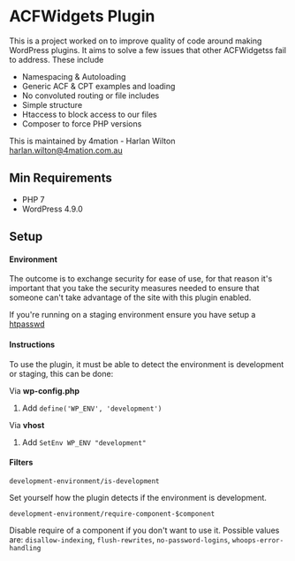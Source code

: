 ACFWidgets Plugin 
===================

This is a project worked on to improve quality of code around making WordPress plugins. It aims to solve a few issues that other ACFWidgetss fail to address. These include

- Namespacing & Autoloading
- Generic ACF & CPT examples and loading
- No convoluted routing or file includes 
- Simple structure
- Htaccess to block access to our files 
- Composer to force PHP versions

This is maintained by 4mation - Harlan Wilton <harlan.wilton@4mation.com.au>

Min Requirements
---------

- PHP 7
- WordPress 4.9.0

Setup
-------------

#### **Environment**

The outcome is to exchange security for ease of use, for that reason it's important that you take the security measures needed 
to ensure that someone can't take advantage of the site with this plugin enabled.

If you're running on a staging environment ensure you have setup a [htpasswd](http://www.htaccesstools.com/htpasswd-generator/) 

#### **Instructions**

To use the plugin, it must be able to detect the environment is development or staging, this can be done:

Via **wp-config.php**
1. Add `define('WP_ENV', 'development')`

Via **vhost**
1. Add `SetEnv WP_ENV "development"`


#### **Filters**

```
development-environment/is-development
```
Set yourself how the plugin detects if the environment is development. 

```
development-environment/require-component-$component
```
Disable require of a component if you don't want to use it. Possible values are: 
`disallow-indexing`, `flush-rewrites`, `no-password-logins`, `whoops-error-handling` 

